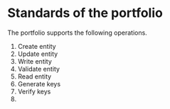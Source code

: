 # Standards of the portfolio

The portfolio supports the following operations.

1. Create entity
2. Update entity
3. Write entity
4. Validate entity
5. Read entity
6. Generate keys
7. Verify keys
8. 